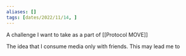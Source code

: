 ```yaml
---
aliases: []
tags: [dates/2022/11/14, ]
---
```

A challenge I want to take as a part of [[Protocol MOVE]]

The idea that I consume media only with friends. This may lead me to 
